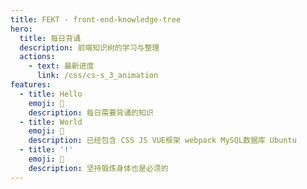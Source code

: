 ```yaml
---
title: FEKT - front-end-knowledge-tree
hero:
  title: 每日背诵
  description: 前端知识树的学习与整理
  actions:
    - text: 最新进度
      link: /css/cs-s_3_animation
features:
  - title: Hello
    emoji: 💎
    description: 每日需要背诵的知识
  - title: World
    emoji: 🌈
    description: 已经包含 CSS JS VUE框架 webpack MySQL数据库 Ubuntu
  - title: '!'
    emoji: 🚀
    description: 坚持锻炼身体也是必须的
---
```

